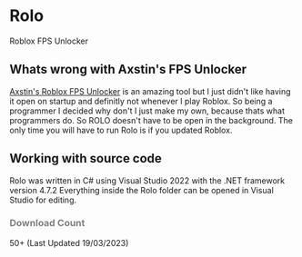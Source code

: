 <h1>Rolo</h1>
Roblox FPS Unlocker


<h2>Whats wrong with Axstin's FPS Unlocker</h2>
<a href="https://github.com/axstin/rbxfpsunlocker">Axstin's Roblox FPS Unlocker</a> is an amazing tool but I just didn't like having it open on startup and definitly not whenever I play Roblox. So being a programmer I decided why don't I just make my own, because thats what programmers do. So ROLO doesn't have to be open in the background. The only time you will have to run Rolo is if you updated Roblox.

<h2>Working with source code</h2>
Rolo was written in C# using Visual Studio 2022 with the .NET framework version 4.7.2
Everything inside the Rolo folder can be opened in Visual Studio for editing.

<h3 style="color: grey;">Download Count</h3>
50+ (Last Updated 19/03/2023)
